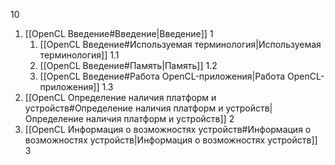 
10

1. [[OpenCL Введение#Введение|Введение]]  1
	1. [[OpenCL Введение#Используемая терминология|Используемая терминология]] 1.1
	2. [[OpenCL Введение#Память|Память]] 1.2
	3. [[OpenCL Введение#Работа OpenCL-приложения|Работа OpenCL-приложения]] 1.3
2. [[OpenCL Определение наличия платформ и устройств#Определение наличия платформ и устройств|Определение наличия платформ и устройств]] 2
3. [[OpenCL Информация о возможностях устройств#Информация о возможностях устройств|Информация о возможностях устройств]] 3











